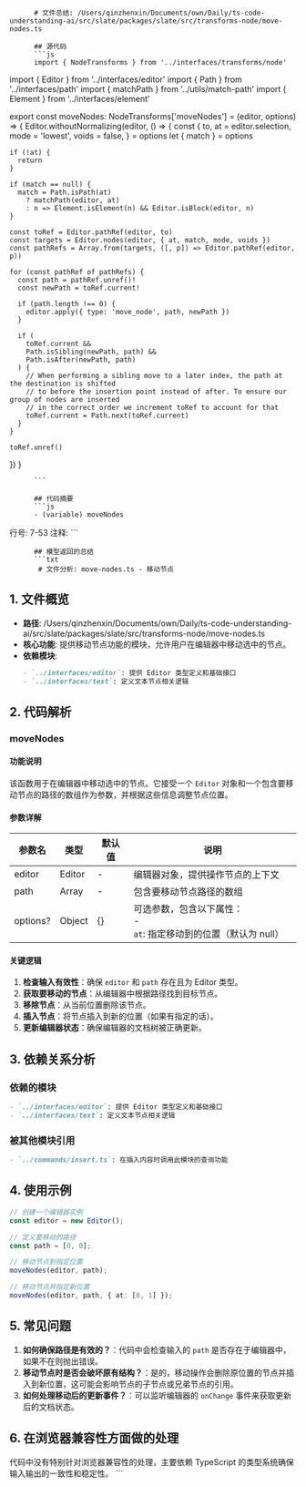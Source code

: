 
          # 文件总结: /Users/qinzhenxin/Documents/own/Daily/ts-code-understanding-ai/src/slate/packages/slate/src/transforms-node/move-nodes.ts

          ## 源代码
          ```js
          import { NodeTransforms } from '../interfaces/transforms/node'
import { Editor } from '../interfaces/editor'
import { Path } from '../interfaces/path'
import { matchPath } from '../utils/match-path'
import { Element } from '../interfaces/element'

export const moveNodes: NodeTransforms['moveNodes'] = (editor, options) => {
  Editor.withoutNormalizing(editor, () => {
    const {
      to,
      at = editor.selection,
      mode = 'lowest',
      voids = false,
    } = options
    let { match } = options

    if (!at) {
      return
    }

    if (match == null) {
      match = Path.isPath(at)
        ? matchPath(editor, at)
        : n => Element.isElement(n) && Editor.isBlock(editor, n)
    }

    const toRef = Editor.pathRef(editor, to)
    const targets = Editor.nodes(editor, { at, match, mode, voids })
    const pathRefs = Array.from(targets, ([, p]) => Editor.pathRef(editor, p))

    for (const pathRef of pathRefs) {
      const path = pathRef.unref()!
      const newPath = toRef.current!

      if (path.length !== 0) {
        editor.apply({ type: 'move_node', path, newPath })
      }

      if (
        toRef.current &&
        Path.isSibling(newPath, path) &&
        Path.isAfter(newPath, path)
      ) {
        // When performing a sibling move to a later index, the path at the destination is shifted
        // to before the insertion point instead of after. To ensure our group of nodes are inserted
        // in the correct order we increment toRef to account for that
        toRef.current = Path.next(toRef.current)
      }
    }

    toRef.unref()
  })
}

          ```

          ## 代码摘要
          ```js
          - (variable) moveNodes
  行号: 7-53
  注释: 
          ```

          ## 模型返回的总结
          ```txt
           # 文件分析: move-nodes.ts - 移动节点

## 1. 文件概览
- **路径**: /Users/qinzhenxin/Documents/own/Daily/ts-code-understanding-ai/src/slate/packages/slate/src/transforms-node/move-nodes.ts
- **核心功能**: 提供移动节点功能的模块，允许用户在编辑器中移动选中的节点。
- **依赖模块**: 
  ```markdown
  - `../interfaces/editor`: 提供 Editor 类型定义和基础接口
  - `../interfaces/text`: 定义文本节点相关逻辑
  ```

## 2. 代码解析
### moveNodes
#### 功能说明
该函数用于在编辑器中移动选中的节点。它接受一个 `Editor` 对象和一个包含要移动节点的路径的数组作为参数，并根据这些信息调整节点位置。

#### 参数详解
| 参数名 | 类型 | 默认值 | 说明 |
|--------|------|--------|------|
| editor | Editor | - | 编辑器对象，提供操作节点的上下文 |
| path | Array<number> | - | 包含要移动节点路径的数组 |
| options? | Object | {} | 可选参数，包含以下属性：<br>- `at`: 指定移动到的位置（默认为 null） |

#### 关键逻辑
1. **检查输入有效性**：确保 `editor` 和 `path` 存在且为 Editor 类型。
2. **获取要移动的节点**：从编辑器中根据路径找到目标节点。
3. **移除节点**：从当前位置删除该节点。
4. **插入节点**：将节点插入到新的位置（如果有指定的话）。
5. **更新编辑器状态**：确保编辑器的文档树被正确更新。

## 3. 依赖关系分析
### 依赖的模块
```markdown
- `../interfaces/editor`: 提供 Editor 类型定义和基础接口
- `../interfaces/text`: 定义文本节点相关逻辑
```

### 被其他模块引用
```markdown
- `../commands/insert.ts`: 在插入内容时调用此模块的查询功能
```

## 4. 使用示例
```typescript
// 创建一个编辑器实例
const editor = new Editor();

// 定义要移动的路径
const path = [0, 0];

// 移动节点到指定位置
moveNodes(editor, path);

// 移动节点并指定新位置
moveNodes(editor, path, { at: [0, 1] });
```

## 5. 常见问题
1. **如何确保路径是有效的？**：代码中会检查输入的 `path` 是否存在于编辑器中，如果不在则抛出错误。
2. **移动节点时是否会破坏原有结构？**：是的，移动操作会删除原位置的节点并插入到新位置，这可能会影响节点的子节点或兄弟节点的引用。
3. **如何处理移动后的更新事件？**：可以监听编辑器的 `onChange` 事件来获取更新后的文档状态。

## 6. 在浏览器兼容性方面做的处理
代码中没有特别针对浏览器兼容性的处理，主要依赖 TypeScript 的类型系统确保输入输出的一致性和稳定性。
          ```
        